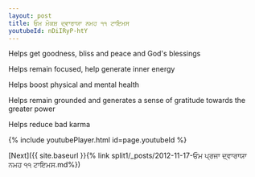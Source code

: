```yaml
---
layout: post
title: ਓਮ ਮੋਕਸ਼ ਦ੍ਵਾਰਾਯਾ ਨਮਹ ੧੧ ਟਾਇਮਸ
youtubeId: nDiIRyP-htY
---
```

 
 
Helps get goodness, bliss and peace and God's blessings
 
Helps remain focused, help generate inner energy 
 
Helps boost physical and mental health 
 
Helps remain grounded and generates a sense of gratitude towards the greater power 
 
Helps reduce bad karma
 
 
 
 


{% include youtubePlayer.html id=page.youtubeId %}
 
[Next]({{ site.baseurl }}{% link  split1/_posts/2012-11-17-ਓਮ ਪ੍ਰਜਾ ਦ੍ਵਾਰਾਯਾ ਨਮਹ ੧੧ ਟਾਇਮਸ.md%})
 
